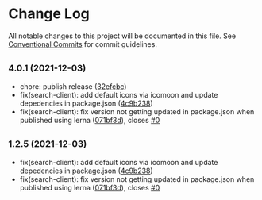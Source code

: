 # Change Log

All notable changes to this project will be documented in this file.
See [Conventional Commits](https://conventionalcommits.org) for commit guidelines.

## <small>4.0.1 (2021-12-03)</small>

* chore: publish release ([32efcbc](https://github.com/sourcefuse/loopback4-microservice-catalog/commit/32efcbc))
* fix(search-client): add default icons via icomoon and update depedencies in package.json ([4c9b238](https://github.com/sourcefuse/loopback4-microservice-catalog/commit/4c9b238))
* fix(search-client): fix version not getting updated in package.json when published using lerna ([071bf3d](https://github.com/sourcefuse/loopback4-microservice-catalog/commit/071bf3d)), closes [#0](https://github.com/sourcefuse/loopback4-microservice-catalog/issues/0)





## <small>1.2.5 (2021-12-03)</small>

* fix(search-client): add default icons via icomoon and update depedencies in package.json ([4c9b238](https://github.com/sourcefuse/loopback4-microservice-catalog/commit/4c9b238))
* fix(search-client): fix version not getting updated in package.json when published using lerna ([071bf3d](https://github.com/sourcefuse/loopback4-microservice-catalog/commit/071bf3d)), closes [#0](https://github.com/sourcefuse/loopback4-microservice-catalog/issues/0)
